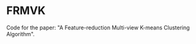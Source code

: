 # FRMVK
Code for the paper: "A Feature-reduction Multi-view K-means Clustering Algorithm".                                                    

